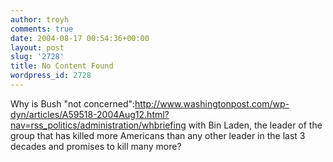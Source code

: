```yaml
---
author: troyh
comments: true
date: 2004-08-17 00:54:36+00:00
layout: post
slug: '2728'
title: No Content Found
wordpress_id: 2728
---
```


Why is Bush "not concerned":http://www.washingtonpost.com/wp-dyn/articles/A59518-2004Aug12.html?nav=rss_politics/administration/whbriefing with Bin Laden, the leader of the group that has killed more Americans than any other leader in the last 3 decades and promises to kill many more?

